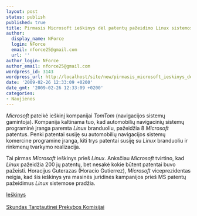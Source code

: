 ```yaml
---
layout: post
status: publish
published: true
title: Pirmasis Microsoft ieškinys dėl patentų pažeidimo Linux sistemose
author:
  display_name: NForce
  login: NForce
  email: nforce25@gmail.com
  url: ''
author_login: NForce
author_email: nforce25@gmail.com
wordpress_id: 3143
wordpress_url: http://localhost/site/new/pirmasis_microsoft_ieskinys_del_patentu_pazeidimo_linux_sistemose/
date: '2009-02-26 12:33:09 +0200'
date_gmt: '2009-02-26 12:33:09 +0200'
categories:
- Naujienos
---
```

<p><i>Microsoft</i> pateikė ieškinį kompanijai <i>TomTom</i> (navigacijos sistemų gamintoja). Kompanija kaltinama tuo, kad automobilių navigacinių sistemų programinė įranga paremta <i>Linux</i> branduoliu, pažeidžia 8 <i>Microsoft</i> patentus. Penki patentai susiję su automobilių navigacijos sistemų komercine programine įranga, kiti trys patentai susiję su <i>Linux</i> branduoliu ir rinkmenų tvarkymo realizacija.</p>
<p>Tai pirmas <i>Microsoft</i> ieškinys prieš <i>Linux</i>. Anksčiau <i>Microsoft</i> tvirtino, kad <i>Linux</i> pažeidžia 200 jų patentų, bet nesakė kokie būtent patentai buvo pažeisti. Horacijus Guterazas (Horacio Gutierrez), <i>Microsoft</i> viceprezidentas neigia, kad šis ieškinys yra masinės juridinės kampanijos prieš MS patentų pažeidimus <i>Linux</i> sistemose pradžia.</p>
<p><a class="ns" href="http://media.techflash.com/documents/tomtomComplaint.pdf">Ieškinys</a><br />
<br /><a class="ns" href="http://media.techflash.com/documents/tomtomitc.pdf">Skundas Tarptautinei Prekybos Komisijai</a></p>
